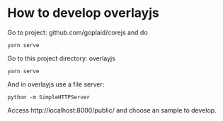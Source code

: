 # How to develop overlayjs


Go to project: github.com/goplaid/corejs and do
```
yarn serve
```

Go to this project directory: overlayjs
```
yarn serve
```

And in overlayjs use a file server:

```
python -m SimpleHTTPServer
```

Access http://localhost:8000/public/ and choose an sample to develop.


